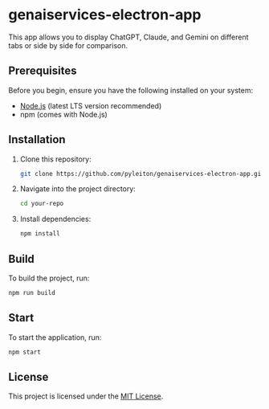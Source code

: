 # genaiservices-electron-app

This app allows you to display ChatGPT, Claude, and Gemini on different tabs or side by side for comparison.

## Prerequisites

Before you begin, ensure you have the following installed on your system:

- [Node.js](https://nodejs.org/) (latest LTS version recommended)
- npm (comes with Node.js)

## Installation

1. Clone this repository:
   ```sh
   git clone https://github.com/pyleiton/genaiservices-electron-app.git
   ```
2. Navigate into the project directory:
   ```sh
   cd your-repo
   ```
3. Install dependencies:
   ```sh
   npm install
   ```

## Build

To build the project, run:
```sh
npm run build
```

## Start

To start the application, run:
```sh
npm start
```

## License

This project is licensed under the [MIT License](https://github.com/pyleiton/genaiservices-electron-app/blob/master/LICENSE.txt).
